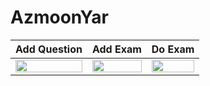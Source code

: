 # AzmoonYar

Add Question               |  Add Exam                 |  Do Exam
:-------------------------:|:-------------------------:|:-------------------------:
<Img src="https://user-images.githubusercontent.com/59427877/119506807-82ef0500-bd83-11eb-99de-87a89aabc8d6.gif" width="100%" height="100%"/>  |  <Img src="https://user-images.githubusercontent.com/59427877/119508717-373d5b00-bd85-11eb-823b-fc388183c35f.gif" width="100%" height="100%" /> | <Img src="https://user-images.githubusercontent.com/59427877/119508157-c0a05d80-bd84-11eb-9159-4d2b582b485a.gif" width="100%" height="100%" />


